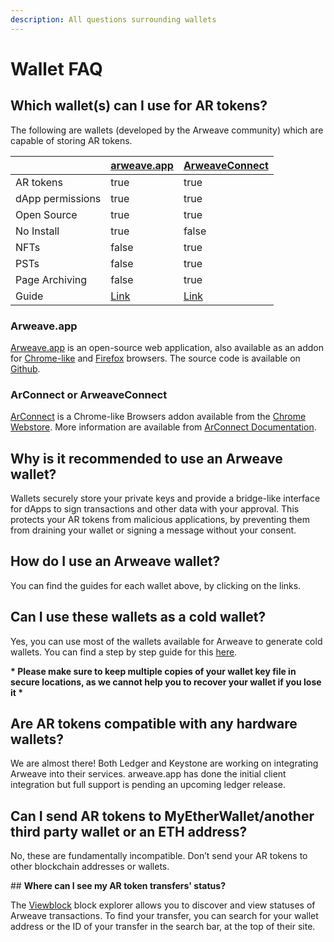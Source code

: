 ```yaml
---
description: All questions surrounding wallets
---
```


# Wallet FAQ

## **Which wallet(s) can I use for AR tokens?**

The following are wallets (developed by the Arweave community)  which are capable of storing AR tokens.

<table>
  <thead>
    <tr>
      <th> </th>
      <th data-type="checkbox"><a href="https://arweave.app/">arweave.app</a></th>
      <th data-type="checkbox"><a href="https://www.arconnect.io/">ArweaveConnect</a></th>
    </tr>
  </thead>
  <tbody>
    <tr>
      <td>AR tokens</td>
      <td>true</td>
      <td>true</td>
    </tr>
    <tr>
      <td>dApp permissions</td>
      <td>true</td>
      <td>true</td>
    </tr>
    <tr>
      <td>Open Source</td>
      <td>true</td>
      <td>true</td>
    </tr>
    <tr>
      <td>No Install</td>
      <td>true</td>
      <td>false</td>
    </tr>
    <tr>
      <td>NFTs</td>
      <td>false</td>
      <td>true</td>
    </tr>
    <tr>
      <td>PSTs</td>
      <td>false</td>
      <td>true</td>
    </tr>
    <tr>
      <td>Page Archiving</td>
      <td>false</td>
      <td>true</td>
    </tr>
    <tr>
      <td>Guide</td>
      <td><a href="https://docs.arweave.org/info/wallets/arweave-web-extension-wallet">Link</a></td>
      <td><a href="https://docs.arweave.org/info/wallets/arconnect">Link</a></td>
    </tr>
  </tbody>
</table>

### Arweave.app

[Arweave.app](https://arweave.app/) is an open-source web application, also available as an addon for [Chrome-like](https://chrome.google.com/webstore/detail/arweaveapp/hloekinecmafifaghekdjepphlabepkl) and [Firefox](https://addons.mozilla.org/firefox/addon/arweave-app) browsers. The source code is available on [Github](https://github.com/jfbeats/ArweaveWebWallet).

### ArConnect or ArweaveConnect

[ArConnect](https://www.arconnect.io/) is a Chrome-like Browsers addon available from the [Chrome Webstore](https://chrome.google.com/webstore/detail/arconnect/einnioafmpimabjcddiinlhmijaionap). More information are available from [ArConnect Documentation](https://docs.arconnect.io/).

## **Why is it recommended to use an Arweave wallet?**

Wallets securely store your private keys and provide a bridge-like interface for dApps to sign transactions and other data with your approval. This protects your AR tokens from malicious applications, by preventing them from draining your wallet or signing a message without your consent.

## **How do I use an Arweave wallet?**

You can find the guides for each wallet above, by clicking on the links.

## **Can I use these wallets as a cold wallet?**

Yes, you can use most of the wallets available for Arweave to generate cold wallets. You can find a step by step guide for this [here](./generating-cold-wallet.md).

**\* Please make sure to keep multiple copies of your wallet key file in secure locations, as we cannot help you to recover your wallet if you lose it \***

## **Are AR tokens compatible with any hardware wallets?**

We are almost there! Both Ledger and Keystone are working on integrating Arweave into their services. arweave.app has done the initial client integration but full support is pending an upcoming ledger release.

## **Can I send AR tokens to MyEtherWallet/another third party wallet or an ETH address?**

No, these are fundamentally incompatible. Don’t send your AR tokens to other blockchain addresses or wallets.

## **Where can I see my AR token transfers' status?**

The [Viewblock](https://viewblock.io/arweave) block explorer allows you to discover and view statuses of Arweave transactions. To find your transfer, you can search for your wallet address or the ID of your transfer in the search bar, at the top of their site.
